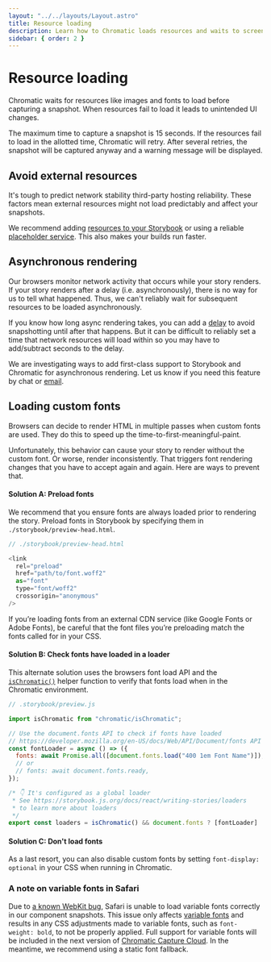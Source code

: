 ```yaml
---
layout: "../../layouts/Layout.astro"
title: Resource loading
description: Learn how to Chromatic loads resources and waits to screenshot.
sidebar: { order: 2 }
---
```


# Resource loading

Chromatic waits for resources like images and fonts to load before capturing a snapshot. When resources fail to load it leads to unintended UI changes.

The maximum time to capture a snapshot is 15 seconds. If the resources fail to load in the allotted time, Chromatic will retry. After several retries, the snapshot will be captured anyway and a warning message will be displayed.

## Avoid external resources

It's tough to predict network stability third-party hosting reliability. These factors mean external resources might not load predictably and affect your snapshots.

We recommend adding [resources to your Storybook](https://storybook.js.org/configurations/serving-static-files/) or using a reliable [placeholder service](https://placeholder.com/). This also makes your builds run faster.

## Asynchronous rendering

Our browsers monitor network activity that occurs while your story renders. If your story renders after a delay (i.e. asynchronously), there is no way for us to tell what happened. Thus, we can't reliably wait for subsequent resources to be loaded asynchronously.

If you know how long async rendering takes, you can add a [delay](delay) to avoid snapshotting until after that happens. But it can be difficult to reliably set a time that network resources will load within so you may have to add/subtract seconds to the delay.

We are investigating ways to add first-class support to Storybook and Chromatic for asynchronous rendering. Let us know if you need this feature by chat or [email](mailto:support@chromatic.com?Subject=Asynchronous%20Rendering).

## Loading custom fonts

Browsers can decide to render HTML in multiple passes when custom fonts are used. They do this to speed up the time-to-first-meaningful-paint.

Unfortunately, this behavior can cause your story to render without the custom font. Or worse, render inconsistently. That triggers font rendering changes that you have to accept again and again. Here are ways to prevent that.

#### Solution A: Preload fonts

We recommend that you ensure fonts are always loaded prior to rendering the story. Preload fonts in Storybook by specifying them in `./storybook/preview-head.html`.

```js
// ./storybook/preview-head.html

<link
  rel="preload"
  href="path/to/font.woff2"
  as="font"
  type="font/woff2"
  crossorigin="anonymous"
/>
```

<div class="aside">
If you’re loading fonts from an external CDN service (like Google Fonts or Adobe Fonts), be careful that the font files you’re preloading match the fonts called for in your CSS.
</div>

#### Solution B: Check fonts have loaded in a loader

This alternate solution uses the browsers font load API and the [`isChromatic()`](ischromatic) helper function to verify that fonts load when in the Chromatic environment.

```js
// .storybook/preview.js

import isChromatic from "chromatic/isChromatic";

// Use the document.fonts API to check if fonts have loaded
// https://developer.mozilla.org/en-US/docs/Web/API/Document/fonts API to
const fontLoader = async () => ({
  fonts: await Promise.all([document.fonts.load("400 1em Font Name")]),
  // or
  // fonts: await document.fonts.ready,
});

/* 👇 It's configured as a global loader
 * See https://storybook.js.org/docs/react/writing-stories/loaders
 * to learn more about loaders
 */
export const loaders = isChromatic() && document.fonts ? [fontLoader] : [];
```

#### Solution C: Don't load fonts

As a last resort, you can also disable custom fonts by setting `font-display: optional` in your CSS when running in Chromatic.

### A note on variable fonts in Safari

Due to [a known WebKit bug](https://bugs.webkit.org/show_bug.cgi?id=177039), Safari is unable to load variable fonts correctly in our component snapshots. This issue only affects [variable fonts](https://developer.mozilla.org/en-US/docs/Web/CSS/CSS_fonts/Variable_fonts_guide) and results in any CSS adjustments made to variable fonts, such as `font-weight: bold`, to not be properly applied. Full support for variable fonts will be included in the next version of [Chromatic Capture Cloud](https://www.chromatic.com/docs/infrastructure-upgrades#release-notes-for-infrastructure-upgrades). In the meantime, we recommend using a static font fallback.
